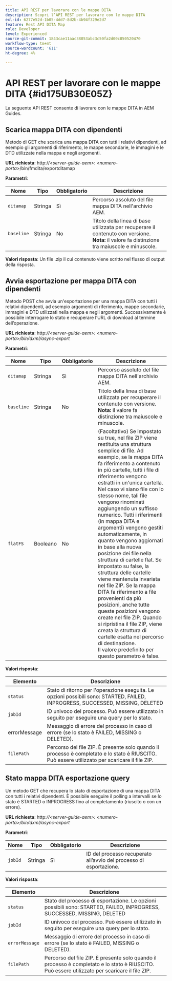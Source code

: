 ```yaml
---
title: API REST per lavorare con le mappe DITA
description: Scopri l’API REST per lavorare con le mappe DITA
exl-id: 6277e52d-1b05-4dd7-8d2b-4b94f329e2d7
feature: Rest API DITA Map
role: Developer
level: Experienced
source-git-commit: 1843cae11aac38053abc3c50fa2d00c050520470
workflow-type: tm+mt
source-wordcount: '611'
ht-degree: 4%

---
```


# API REST per lavorare con le mappe DITA {#id175UB30E05Z}

La seguente API REST consente di lavorare con le mappe DITA in AEM Guides.

## Scarica mappa DITA con dipendenti

Metodo di GET che scarica una mappa DITA con tutti i relativi dipendenti, ad esempio gli argomenti di riferimento, le mappe secondarie, le immagini e le DTD utilizzate nella mappa e negli argomenti.

**URL richiesta**:
http://*&lt;server-guide-aem\>*: *&lt;numero-porta\>*/bin/fmdita/exportditamap

**Parametri**:

| Nome | Tipo | Obbligatorio | Descrizione |
|----|----|--------|-----------|
| `ditamap` | Stringa | Sì | Percorso assoluto del file mappa DITA nell&#39;archivio AEM. |
| `baseline` | Stringa | No | Titolo della linea di base utilizzata per recuperare il contenuto con versione. <br> **Nota:** il valore fa distinzione tra maiuscole e minuscole. |

**Valori risposta**:
Un file .zip il cui contenuto viene scritto nel flusso di output della risposta.

## Avvia esportazione per mappa DITA con dipendenti

Metodo POST che avvia un&#39;esportazione per una mappa DITA con tutti i relativi dipendenti, ad esempio argomenti di riferimento, mappe secondarie, immagini e DTD utilizzati nella mappa e negli argomenti. Successivamente è possibile interrogare lo stato e recuperare l’URL di download al termine dell’operazione.

**URL richiesta**:
http:*//&lt;server-guide-aem\>: &lt;numero-porta\>/bin/dxml/async-export*

**Parametri**:

| Nome | Tipo | Obbligatorio | Descrizione |
|----|----|--------|-----------|
| `ditamap` | Stringa | Sì | Percorso assoluto del file mappa DITA nell&#39;archivio AEM. |
| `baseline` | Stringa | No | Titolo della linea di base utilizzata per recuperare il contenuto con versione. <br> **Nota:** il valore fa distinzione tra maiuscole e minuscole. |
| `flatFS` | Booleano | No | \(Facoltativo\) Se impostato su true, nel file ZIP viene restituita una struttura semplice di file. Ad esempio, se la mappa DITA fa riferimento a contenuto in più cartelle, tutti i file di riferimento vengono estratti in un&#39;unica cartella. Nel caso vi siano file con lo stesso nome, tali file vengono rinominati aggiungendo un suffisso numerico. Tutti i riferimenti \(in mappa DITA e argomenti\) vengono gestiti automaticamente, in quanto vengono aggiornati in base alla nuova posizione dei file nella struttura di cartelle flat. Se impostato su false, la struttura delle cartelle viene mantenuta invariata nel file ZIP. Se la mappa DITA fa riferimento a file provenienti da più posizioni, anche tutte queste posizioni vengono create nel file ZIP. Quando si ripristina il file ZIP, viene creata la struttura di cartelle esatta nel percorso di destinazione. <br> Il valore predefinito per questo parametro è false. |

**Valori risposta**:

| Elemento | Descrizione |
|-------|-----------|
| `status` | Stato di ritorno per l&#39;operazione eseguita. Le opzioni possibili sono: STARTED, FAILED, INPROGRESS, SUCCESSED, MISSING, DELETED |
| `jobId` | ID univoco del processo. Può essere utilizzato in seguito per eseguire una query per lo stato. |
| errorMessage | Messaggio di errore del processo in caso di errore \(se lo stato è FAILED, MISSING o DELETED\). |
| `filePath` | Percorso del file ZIP. È presente solo quando il processo è completato e lo stato è RIUSCITO. Può essere utilizzato per scaricare il file ZIP. |

## Stato mappa DITA esportazione query

Un metodo GET che recupera lo stato di esportazione di una mappa DITA con tutti i relativi dipendenti. È possibile eseguire il polling a intervalli se lo stato è STARTED o INPROGRESS fino al completamento \(riuscito o con un errore\).

**URL richiesta**:
http:*//&lt;server-guide-aem\>: &lt;numero-porta\>/bin/dxml/async-export*

**Parametri**:

| Nome | Tipo | Obbligatorio | Descrizione |
|----|----|--------|-----------|
| `jobId` | Stringa | Sì | ID del processo recuperato all’avvio del processo di esportazione. |

**Valori risposta**:

| Elemento | Descrizione |
|-------|-----------|
| `status` | Stato del processo di esportazione. Le opzioni possibili sono: STARTED, FAILED, INPROGRESS, SUCCESSED, MISSING, DELETED |
| `jobId` | ID univoco del processo. Può essere utilizzato in seguito per eseguire una query per lo stato. |
| `errorMessage` | Messaggio di errore del processo in caso di errore \(se lo stato è FAILED, MISSING o DELETED\). |
| `filePath` | Percorso del file ZIP. È presente solo quando il processo è completato e lo stato è RIUSCITO. Può essere utilizzato per scaricare il file ZIP. |
